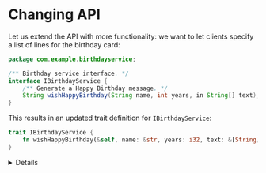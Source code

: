 # Changing API

Let us extend the API with more functionality: we want to let clients specify a
list of lines for the birthday card:

```java
package com.example.birthdayservice;

/** Birthday service interface. */
interface IBirthdayService {
    /** Generate a Happy Birthday message. */
    String wishHappyBirthday(String name, int years, in String[] text);
}
```

This results in an updated trait definition for `IBirthdayService`:

```rust
trait IBirthdayService {
    fn wishHappyBirthday(&self, name: &str, years: i32, text: &[String]) -> binder::Result<String>;
}
```

<details>

* Note how the `String[]` in the AIDL definition is translated as a `&[String]`
  in Rust, i.e. that idiomatic Rust types are used in the generated bindings
  wherever possible:
  * `in` array arguments are translated to slices.
  * `out` and `inout` args are translated to `&mut Vec<T>`.
  * Return values are translated to returning a `Vec<T>`.

</details>
